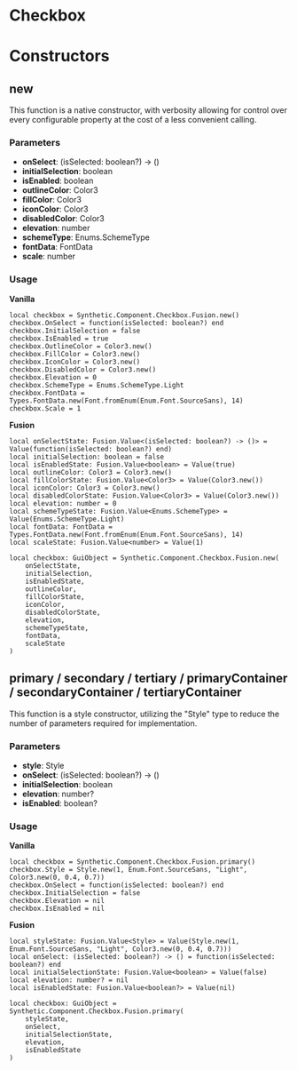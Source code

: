 # Checkbox


# Constructors


## new
This function is a native constructor, with verbosity allowing for control over every configurable property at the cost of a less convenient calling.

### Parameters
- **onSelect**: (isSelected: boolean?) -> ()
- **initialSelection**: boolean
- **isEnabled**: boolean
- **outlineColor**: Color3
- **fillColor**: Color3
- **iconColor**: Color3
- **disabledColor**: Color3
- **elevation**: number
- **schemeType**: Enums.SchemeType
- **fontData**: FontData
- **scale**: number


### Usage

**Vanilla**
```luau
local checkbox = Synthetic.Component.Checkbox.Fusion.new()
checkbox.OnSelect = function(isSelected: boolean?) end
checkbox.InitialSelection = false
checkbox.IsEnabled = true
checkbox.OutlineColor = Color3.new()
checkbox.FillColor = Color3.new()
checkbox.IconColor = Color3.new()
checkbox.DisabledColor = Color3.new()
checkbox.Elevation = 0
checkbox.SchemeType = Enums.SchemeType.Light
checkbox.FontData = Types.FontData.new(Font.fromEnum(Enum.Font.SourceSans), 14)
checkbox.Scale = 1
```

**Fusion**
```luau
local onSelectState: Fusion.Value<(isSelected: boolean?) -> ()> = Value(function(isSelected: boolean?) end)
local initialSelection: boolean = false
local isEnabledState: Fusion.Value<boolean> = Value(true)
local outlineColor: Color3 = Color3.new()
local fillColorState: Fusion.Value<Color3> = Value(Color3.new())
local iconColor: Color3 = Color3.new()
local disabledColorState: Fusion.Value<Color3> = Value(Color3.new())
local elevation: number = 0
local schemeTypeState: Fusion.Value<Enums.SchemeType> = Value(Enums.SchemeType.Light)
local fontData: FontData = Types.FontData.new(Font.fromEnum(Enum.Font.SourceSans), 14)
local scaleState: Fusion.Value<number> = Value(1)

local checkbox: GuiObject = Synthetic.Component.Checkbox.Fusion.new(
	onSelectState,
	initialSelection,
	isEnabledState,
	outlineColor,
	fillColorState,
	iconColor,
	disabledColorState,
	elevation,
	schemeTypeState,
	fontData,
	scaleState
)
```
## primary / secondary / tertiary / primaryContainer / secondaryContainer / tertiaryContainer
This function is a style constructor, utilizing the "Style" type to reduce the number of parameters required for implementation.

### Parameters
- **style**: Style
- **onSelect**: (isSelected: boolean?) -> ()
- **initialSelection**: boolean
- **elevation**: number?
- **isEnabled**: boolean?


### Usage

**Vanilla**
```luau
local checkbox = Synthetic.Component.Checkbox.Fusion.primary()
checkbox.Style = Style.new(1, Enum.Font.SourceSans, "Light", Color3.new(0, 0.4, 0.7))
checkbox.OnSelect = function(isSelected: boolean?) end
checkbox.InitialSelection = false
checkbox.Elevation = nil
checkbox.IsEnabled = nil
```

**Fusion**
```luau
local styleState: Fusion.Value<Style> = Value(Style.new(1, Enum.Font.SourceSans, "Light", Color3.new(0, 0.4, 0.7)))
local onSelect: (isSelected: boolean?) -> () = function(isSelected: boolean?) end
local initialSelectionState: Fusion.Value<boolean> = Value(false)
local elevation: number? = nil
local isEnabledState: Fusion.Value<boolean?> = Value(nil)

local checkbox: GuiObject = Synthetic.Component.Checkbox.Fusion.primary(
	styleState,
	onSelect,
	initialSelectionState,
	elevation,
	isEnabledState
)
```